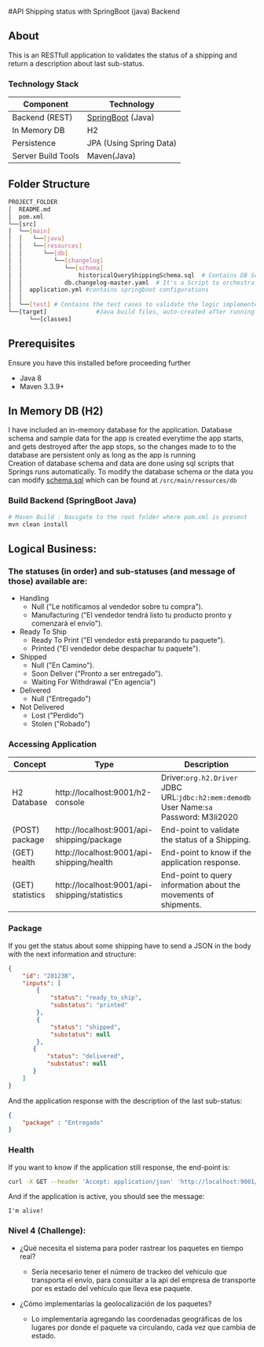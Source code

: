 #API Shipping status with SpringBoot (java) Backend

## About
This is an RESTfull application to validates the status of a shipping and return a description about last sub-status.

### Technology Stack
Component         | Technology
---               | ---
Backend (REST)    | [SpringBoot](https://projects.spring.io/spring-boot) (Java)
In Memory DB      | H2
Persistence       | JPA (Using Spring Data)
Server Build Tools| Maven(Java)

## Folder Structure
```bash
PROJECT_FOLDER
│  README.md
│  pom.xml
└──[src]
│  └──[main]
│  │   └──[java]
│  │   └──[resources]
│  │      └──[db]
│  │         └──[changelog]
│  │            └──[schema]
│  │                historicalQueryShippingSchema.sql  # Contains DB Script to create tables that executes during the App Startup.
│  │            db.changelog-master.yaml  # It's a Script to orchestra how to create the tables on the database.
│  │  application.yml #contains springboot configurations
│  │
│  └──[test] # Contains the test cases to validate the logic implemented in the application.
└──[target]              #Java build files, auto-created after running java build: mvn install
      └──[classes]
```

## Prerequisites
Ensure you have this installed before proceeding further
- Java 8
- Maven 3.3.9+

## In Memory DB (H2)
I have included an in-memory database for the application. Database schema and sample data for the app is created everytime the app starts, and gets destroyed after the app stops, so the changes made to to the database are persistent only as long as the app is running
<br/>
Creation of database schema and data are done using sql scripts that Springs runs automatically.
To modify the database schema or the data you can modify [schema.sql](./src/main/resources/db/changelog/historicalQueryShippingSchema.sql) which can be found at
 `/src/main/resources/db`



### Build Backend (SpringBoot Java)
```bash
# Maven Build : Navigate to the root folder where pom.xml is present
mvn clean install
```

## Logical Business:
### The statuses (in order) and sub-statuses (and message of those) available are:

- Handling
    - Null (​"Le notificamos al vendedor sobre tu compra​").
    - Manufacturing ("El vendedor tendrá listo tu producto pronto y comenzará el envío​").
- Ready To Ship
    - Ready To Print ("El vendedor está preparando tu paquete​").
    - Printed ("El vendedor debe despachar tu paquete​").
- Shipped
    - Null ("En Camino").
    - Soon Deliver ("Pronto a ser entregado​").
    - Waiting For Withdrawal ("En agencia")
- Delivered
    - Null ("Entregado​")
- Not Delivered
    - Lost ("Perdido​")
    - Stolen ("Robado​")


### Accessing Application

| Concept               | Type                                              | Description                                                                                               |
| ------                | ------------                                      | ----------                                                                                                |
| H2 Database           | http://localhost:9001/h2-console                  | Driver:`org.h2.Driver` <br/> JDBC URL:`jdbc:h2:mem:demodb` <br/> User Name:`sa` <br/> Password: M3li2020  |
| (POST) package        | http://localhost:9001/api-shipping/package        | End-point to validate the status of a Shipping.                                                           |
| (GET) health          | http://localhost:9001/api-shipping/health         | End-point to know if the application response.                                                            |
| (GET) statistics      | http://localhost:9001/api-shipping/statistics     | End-point to query information about the movements of shipments.                                          |


### Package
If you get the status about some shipping have to send a JSON in the body with the next information and structure:

```json
{
    "id": "28123B",
    "inputs": [
        {
            "status": "ready_to_ship",
            "substatus": "printed"
        },
        {
            "status": "shipped",
            "substatus": null
        },
       {
           "status": "delivered",
           "substatus": null
       }
    ]
}
```

And the application response with the description of the last sub-status:

```json
{
    "package" : "Entregado"
}
```

### Health

If you want to know if the application still response, the end-point is:

```bash
curl -X GET --header 'Accept: application/json' 'http://localhost:9001/api-shipping/health'
```

And if the application is active, you should see the message:

```
I'm alive!
```


### Nivel 4 (Challenge):
- ¿Qué necesita el sistema para poder rastrear los paquetes en tiempo real?
    - Sería necesario tener el número de trackeo del vehículo que transporta el envío, para consultar a la api del empresa de transporte por
     es estado del vehículo que lleva ese paquete.

- ¿Cómo implementarías la geolocalización de los paquetes?
    - Lo implementaría agregando las coordenadas geográficas de los lugares por donde el paquete va circulando, cada vez que cambia de
    estado.